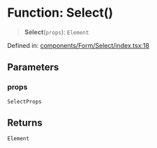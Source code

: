 # Function: Select()

> **Select**(`props`): `Element`

Defined in: [components/Form/Select/index.tsx:18](https://github.com/onyx-og/prismal-react/blob/f611b276376e5e5dfd4621937c01a0c007234c7b/src/components/Form/Select/index.tsx#L18)

## Parameters

### props

`SelectProps`

## Returns

`Element`
